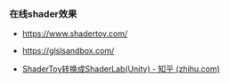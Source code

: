 ### 在线shader效果

- https://www.shadertoy.com/
- https://glslsandbox.com/

- [ShaderToy转换成ShaderLab(Unity) - 知乎 (zhihu.com)](https://zhuanlan.zhihu.com/p/269747994)


